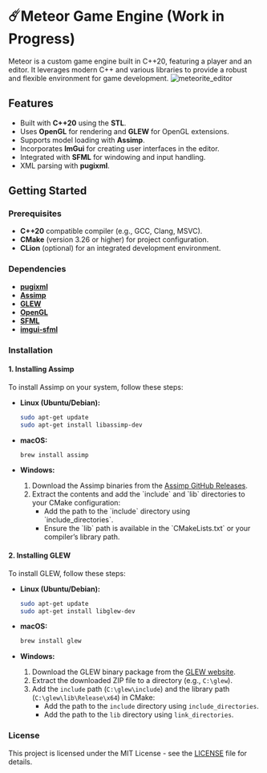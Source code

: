 
# ☄️Meteor Game Engine (Work in Progress)

Meteor is a custom game engine built in C++20, featuring a player and an editor. It leverages modern C++ and various libraries to provide a robust and flexible environment for game development.
![meteorite_editor](https://i.ibb.co/8L1wtw4Q/Screenshot-2025-04-24-015820.png)
## Features

- Built with **C++20** using the **STL**.
- Uses **OpenGL** for rendering and **GLEW** for OpenGL extensions.
- Supports model loading with **Assimp**.
- Incorporates **ImGui** for creating user interfaces in the editor.
- Integrated with **SFML** for windowing and input handling.
- XML parsing with **pugixml**.

## Getting Started

### Prerequisites

- **C++20** compatible compiler (e.g., GCC, Clang, MSVC).
- **CMake** (version 3.26 or higher) for project configuration.
- **CLion** (optional) for an integrated development environment.

### Dependencies

- [**pugixml**](https://pugixml.org/)
- [**Assimp**](https://github.com/assimp/assimp)
- [**GLEW**](http://glew.sourceforge.net/)
- [**OpenGL**](https://www.opengl.org/)
- [**SFML**](https://www.sfml-dev.org/)
- [**imgui-sfml**](https://github.com/SFML/imgui-sfml)

### Installation

#### 1. Installing Assimp

To install Assimp on your system, follow these steps:

- **Linux (Ubuntu/Debian):**
  ```bash
  sudo apt-get update
  sudo apt-get install libassimp-dev
  ```

- **macOS:**
  ```bash
  brew install assimp
  ```

- **Windows:**
  1. Download the Assimp binaries from the [Assimp GitHub Releases](https://github.com/assimp/assimp/releases).
  2. Extract the contents and add the \`include\` and \`lib\` directories to your CMake configuration:
     - Add the path to the \`include\` directory using \`include_directories\`.
     - Ensure the \`lib\` path is available in the \`CMakeLists.txt\` or your compiler’s library path.

#### 2. Installing GLEW

To install GLEW, follow these steps:

- **Linux (Ubuntu/Debian):**
  ```bash
  sudo apt-get update
  sudo apt-get install libglew-dev
  ```

- **macOS:**
  ```bash
  brew install glew
  ```

- **Windows:**
  1. Download the GLEW binary package from the [GLEW website](http://glew.sourceforge.net/).
  2. Extract the downloaded ZIP file to a directory (e.g., `C:\glew`).
  3. Add the `include` path (`C:\glew\include`) and the library path (`C:\glew\lib\Release\x64`) in CMake:
     - Add the path to the `include` directory using `include_directories`.
     - Add the path to the `lib` directory using `link_directories`.

### License
This project is licensed under the MIT License - see the [LICENSE](LICENSE) file for details.
